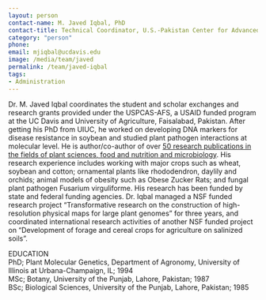 ```yaml
---
layout: person
contact-name: M. Javed Iqbal, PhD
contact-title: Technical Coordinator, U.S.-Pakistan Center for Advanced Stuides in Agriculture and Food Security
category: "person"
phone:
email: mjiqbal@ucdavis.edu
image: /media/team/javed
permalink: /team/javed-iqbal
tags:
- Administration
---
```


Dr. M. Javed Iqbal coordinates the student and scholar exchanges and research grants provided under the USPCAS-AFS, a USAID funded program at the UC Davis and University of Agriculture, Faisalabad, Pakistan. After getting his PhD from UIUC, he worked on developing DNA markers for disease resistance in soybean and studied plant pathogen interactions at molecular level. He is author/co-author of over <a href="https://scholar.google.com/citations?user=8_-bggcAAAAJ&hl=en">50 research publications in the fields of plant sciences, food and nutrition and microbiology</a>. His research experience includes working with major crops such as wheat, soybean and cotton; ornamental plants like rhododendron, daylily and orchids; animal models of obesity such as Obese Zucker Rats; and fungal plant pathogen Fusarium virguliforme.  His research has been funded by state and federal funding agencies. Dr. Iqbal managed a NSF funded research project “Transformative research on the construction of high-resolution physical maps for large plant genomes” for three years, and coordinated international research activities of another NSF funded project on “Development of forage and cereal crops for agriculture on salinized soils”.

EDUCATION<br>
PhD; Plant Molecular Genetics, Department of Agronomy, University of Illinois at Urbana-Champaign, IL; 1994<br>
MSc; Botany, University of the Punjab, Lahore, Pakistan; 1987<br>
BSc; Biological Sciences, University of the Punjab, Lahore, Pakistan; 1985<br>
